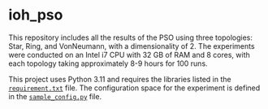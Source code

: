 # ioh_pso
This repository includes all the results of the PSO using three topologies: Star, Ring, and VonNeumann, with a dimensionality of 2. The experiments were conducted on an Intel i7 CPU with 32 GB of RAM and 8 cores, with each topology taking approximately 8-9 hours for 100 runs.

This project uses Python 3.11 and requires the libraries listed in the [`requirement.txt`](./requirement.txt) file. The configuration space for the experiment is defined in the [`sample_config.py`](./sample_config.py) file.


